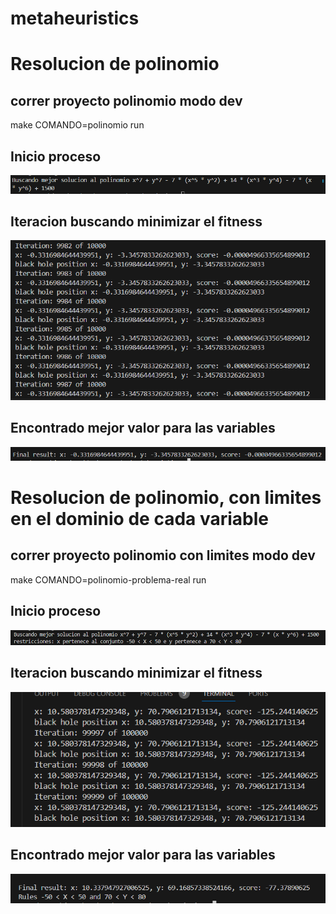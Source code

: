 # metaheuristics

# Resolucion de polinomio

## correr proyecto polinomio modo dev
make COMANDO=polinomio run

## Inicio proceso
![Inicio problema polinomio](./readme_img\polinomio-problema.png "Inicio")

## Iteracion buscando minimizar el fitness
![Iteracion problema polinomio](./readme_img\iteracion-polinomio.png "Iteracion")

## Encontrado mejor valor para las variables
![Resultado problema polinomio](./readme_img\resultado-polinomio.png "Resultado")

# Resolucion de polinomio, con limites en el dominio de cada variable

## correr proyecto polinomio con limites modo dev
make COMANDO=polinomio-problema-real run

## Inicio proceso
![Inicio problema real polinomio](./readme_img\polinomio-problema-real.png "Inicio")

## Iteracion buscando minimizar el fitness
![Iteracion problema real polinomio](./readme_img\iteracion-polinomio-real.png "Iteracion")

## Encontrado mejor valor para las variables
![Resultado problema real polinomio](./readme_img\resultado-polinomio-real.png "Resultado")

